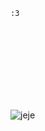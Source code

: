 ```Hi! if you are here then I like you :3
:3
```









<br/>
<br/>
<br/>
<br/>
<br/>
<br/>
<br/>









![jeje](https://visitor-badge.glitch.me/badge?page_id=tarasyarema.visitor-badge.pr.1337)
